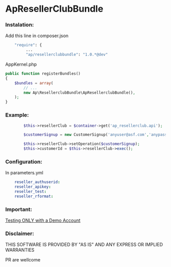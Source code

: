 ApResellerClubBundle
====================

### Instalation:
Add this line in composer.json

``` bash
	"require": { 
	     ...
         "ap/resellerclubbundle": "1.0.*@dev"
```

AppKernel.php
``` php
public function registerBundles()
{
    $bundles = array(
        // ...
        new Ap\ResellerclubBundle\ApResellerclubBundle(),
    );
}
```

### Example:
```php
		$this->resellerClub = $container->get('ap_resellerclub.api');

		$customerSignup = new CustomerSignup('anyuser@asf.com','anypass','A Good Name ', 'Company', 'Avenue 78890', 'San Jhon', 'San Jhon', null, 'UY','820347', '34', '87508745', 'es');

        $this->resellerClub->setOperation($customerSignup);
        $this->customerId = $this->resellerClub->exec();
```

### Configuration:
In parameters.yml
``` yml
    reseller_authuserid:
    reseller_apikey:
    reseller_test:
    reseller_rformat:
``` 

### Important:
[Testing ONLY with a Demo Account](http://cp.onlyfordemo.net/servlet/ResellerSignupServlet?&validatenow=false)

### Disclaimer:
THIS SOFTWARE IS PROVIDED BY "AS IS" AND ANY EXPRESS OR IMPLIED WARRANTIES


PR are wellcome